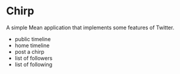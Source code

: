 # Chirp

A simple Mean application that implements some features of Twitter.

- public timeline
- home timeline
- post a chirp
- list of followers
- list of following
